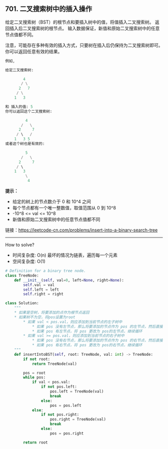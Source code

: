 ## 701. 二叉搜索树中的插入操作

给定二叉搜索树（BST）的根节点和要插入树中的值，将值插入二叉搜索树。 返回插入后二叉搜索树的根节点。 输入数据保证，新值和原始二叉搜索树中的任意节点值都不同。

注意，可能存在多种有效的插入方式，只要树在插入后仍保持为二叉搜索树即可。 你可以返回任意有效的结果。

 
```python
例如, 

给定二叉搜索树:

        4
       / \
      2   7
     / \
    1   3

和 插入的值: 5
你可以返回这个二叉搜索树:

         4
       /   \
      2     7
     / \   /
    1   3 5
或者这个树也是有效的:

         5
       /   \
      2     7
     / \   
    1   3
         \
          4
```

**提示：**

* 给定的树上的节点数介于 0 和 10^4 之间
* 每个节点都有一个唯一整数值，取值范围从 0 到 10^8
* -10^8 <= val <= 10^8
* 新值和原始二叉搜索树中的任意节点值都不同

链接：https://leetcode-cn.com/problems/insert-into-a-binary-search-tree

---
How to solve?
* 时间复杂度: O(n) 最坏的情况为链表，遍历每一个元素
* 空间复杂度: O(1)

```python
# Definition for a binary tree node.
class TreeNode:
    def __init__(self, val=0, left=None, right=None):
        self.val = val
        self.left = left
        self.right = right

class Solution:
    """
    * 如果是空树，将要添加的点作为根节点返回
    * 如果树不为空，将pos设置为root
        * 如果 val < pos.val，则应添加到当前节点的左子树中
            * 如果 pos 没有左节点，那么将要添加的节点作为 pos 的左节点，然后直接返回
            * 如果 pos 有左节点，将 pos 更改为 pos的左节点，继续循环
        * 如果 val >= pos.val，则应添加到当前节点的右子树中
            * 如果 pos 没有右节点，那么将要添加的节点作为 pos 的右节点，然后直接返回
            * 如果 pos 有右节点，将 pos 更改为 pos的右节点，继续循环
    """
    def insertIntoBST(self, root: TreeNode, val: int) -> TreeNode:
        if not root:
            return TreeNode(val)

        pos = root 
        while pos:
            if val < pos.val:
                if not pos.left:
                    pos.left = TreeNode(val)
                    break
                else:
                    pos = pos.left 
            else:
                if not pos.right:
                    pos.right = TreeNode(val)
                    break
                else:
                    pos = pos.right

        return root 
```
